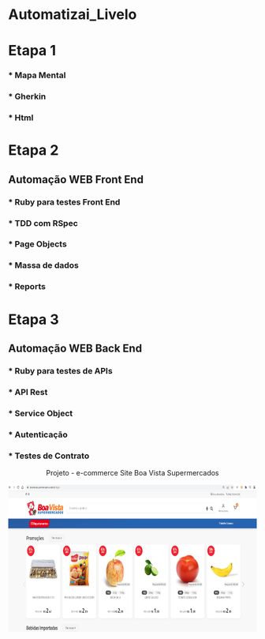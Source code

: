 # Automatizai_Livelo
# Etapa 1
### * Mapa Mental
### * Gherkin
### * Html
# Etapa 2
## Automação WEB Front End
### * Ruby para testes Front End
### * TDD com RSpec
### * Page Objects
### * Massa de dados 
### * Reports
# Etapa 3
## Automação WEB Back End
### * Ruby para testes de APIs
### * API Rest
### * Service Object
### * Autenticação
### * Testes de Contrato

<p align="center">Projeto - e-commerce Site Boa Vista Supermercados</center> 

<p align="center">
  <img width="780" height="300" src="https://github.com/cristiancfe/Automatizai_Livelo/blob/main/etapa1/imagens/Site_Boa_Vista%20Supermercados.png">
</p>

